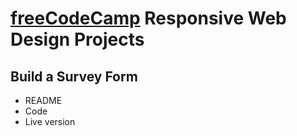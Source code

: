# [freeCodeCamp](https://www.freecodecamp.org/) Responsive Web Design Projects

## Build a Survey Form
- README
- Code
- Live version